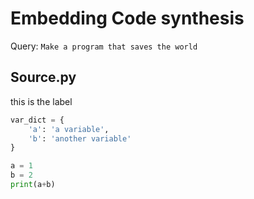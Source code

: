 # Embedding Code synthesis
Query: `Make a program that saves the world`

## Source.py
this is the label
```python
var_dict = {
    'a': 'a variable',
    'b': 'another variable'
}
```
```python
a = 1
b = 2
print(a+b)
```